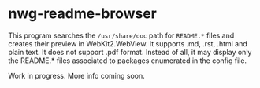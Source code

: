 # nwg-readme-browser

This program searches the `/usr/share/doc` path for `README.*` files and creates their preview in WebKit2.WebView. 
It supports .md, .rst, .html and plain text. It does not support .pdf format. Instead of all, it may display only 
the README.* files associated to packages enumerated in the config file.

Work in progress. More info coming soon.
